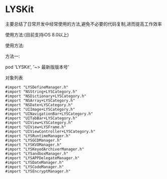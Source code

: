 # LYSKit

主要总结了日常开发中经常使用的方法,避免不必要的代码复制,进而提高工作效率

使用方法:(目前支持iOS 8.0以上)

使用方法:

方法一:

pod 'LYSKit', '~> 最新版版本号'


对象列表
```
#import "LYSDefineManager.h" 
#import "NSString+LYSCategory.h"
#import "NSDictionary+LYSCategory.h"
#import "NSArray+LYSCategory.h"
#import "NSDate+LYSCategory.h"
#import "UIImage+LYSCategory.h"
#import "UINavigationBar+LYSCategory.h"
#import "UITabBar+LYSCategory.h"
#import "UIView+LYSCategory.h"
#import "UIView+LYSFrame.h"
#import "UIViewController+LYSCategory.h"
#import "LYSRuntimeManager.h"
#import "LYSGCDManager.h"
#import "LYSKVOManager.h"
#import "LYSKeyedArchiverManager.h"
#import "LYSandboxManager.h"
#import "LYSAPPDelegateManager.h"
#import "LYSDateManager.h"
#import "LYSCodeManager.h"
#import "LYSEncryptManager.h"

